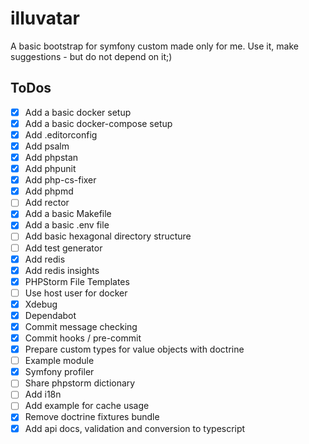 # illuvatar

A basic bootstrap for symfony custom made only for me. Use it, make suggestions - but do not depend on it;)

## ToDos

- [x] Add a basic docker setup
- [x] Add a basic docker-compose setup
- [x] Add .editorconfig
- [x] Add psalm 
- [x] Add phpstan
- [x] Add phpunit
- [x] Add php-cs-fixer
- [x] Add phpmd
- [ ] Add rector
- [x] Add a basic Makefile
- [x] Add a basic .env file
- [ ] Add basic hexagonal directory structure
- [ ] Add test generator
- [x] Add redis
- [x] Add redis insights
- [x] PHPStorm File Templates
- [ ] Use host user for docker
- [x] Xdebug
- [x] Dependabot
- [x] Commit message checking
- [x] Commit hooks / pre-commit
- [x] Prepare custom types for value objects with doctrine
- [ ] Example module
- [x] Symfony profiler
- [ ] Share phpstorm dictionary
- [ ] Add i18n
- [ ] Add example for cache usage
- [x] Remove doctrine fixtures bundle
- [x] Add api docs, validation and conversion to typescript